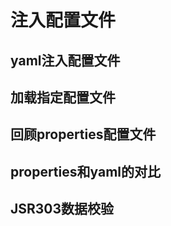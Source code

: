 # 注入配置文件



## yaml注入配置文件



## 加载指定配置文件



## 回顾properties配置文件



## properties和yaml的对比



## JSR303数据校验



